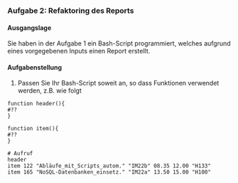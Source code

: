### Aufgabe 2: Refaktoring des Reports
#### Ausgangslage
Sie haben in der Aufgabe 1 ein Bash-Script programmiert, welches
aufgrund eines vorgegebenen Inputs einen Report erstellt.

#### Aufgabenstellung
1. Passen Sie Ihr Bash-Script soweit an, so dass Funktionen verwendet werden,
z.B. wie folgt
```
function header(){
#??
}

function item(){
#??
}

# Aufruf
header
item 122 "Abläufe_mit_Scripts_autom." "IM22b" 08.35 12.00 "H133"
item 165 "NoSQL-Datenbanken_einsetz." "IM22a" 13.50 15.00 "H100"
```
